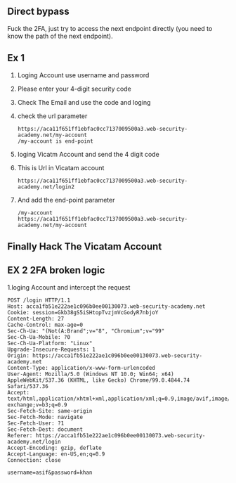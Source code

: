 ## Direct bypass
Fuck the 2FA, just try to access the next endpoint directly (you need to know the path of the next endpoint).


## Ex 1
 
 1. Loging Account use username and password 
 2. Please enter your 4-digit security code 
 
  3. Check The Email and use the code and loging
  4. check the url parameter
  
         https://aca11f651ff1ebfac0cc7137009500a3.web-security-academy.net/my-account
         /my-account is end-point
         
 5. loging Vicatm Account and send the 4 digit code 

 6. This is Url in Vicatam account
 
        https://aca11f651ff1ebfac0cc7137009500a3.web-security-academy.net/login2
        
 7. And add the end-point parameter
 
        /my-account
        https://aca11f651ff1ebfac0cc7137009500a3.web-security-academy.net/my-account
 
 ## Finally Hack The Vicatam Account
 
 ## EX 2 2FA broken logic
 1.loging Account and intercept the request
 
    POST /login HTTP/1.1
    Host: acca1fb51e222ae1c096b0ee00130073.web-security-academy.net
    Cookie: session=Gkb38gS5iSHtopTvzjmVcGodyR7nbjoY
    Content-Length: 27
    Cache-Control: max-age=0
    Sec-Ch-Ua: "(Not(A:Brand";v="8", "Chromium";v="99"
    Sec-Ch-Ua-Mobile: ?0
    Sec-Ch-Ua-Platform: "Linux"
    Upgrade-Insecure-Requests: 1
    Origin: https://acca1fb51e222ae1c096b0ee00130073.web-security-academy.net
    Content-Type: application/x-www-form-urlencoded
    User-Agent: Mozilla/5.0 (Windows NT 10.0; Win64; x64) AppleWebKit/537.36 (KHTML, like Gecko) Chrome/99.0.4844.74 Safari/537.36
    Accept: text/html,application/xhtml+xml,application/xml;q=0.9,image/avif,image/webp,image/apng,*/*;q=0.8,application/signed-exchange;v=b3;q=0.9
    Sec-Fetch-Site: same-origin
    Sec-Fetch-Mode: navigate
    Sec-Fetch-User: ?1
    Sec-Fetch-Dest: document
    Referer: https://acca1fb51e222ae1c096b0ee00130073.web-security-academy.net/login
    Accept-Encoding: gzip, deflate
    Accept-Language: en-US,en;q=0.9
    Connection: close

    username=asif&password=khan
 
